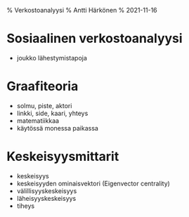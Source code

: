 % Verkostoanalyysi
% Antti Härkönen
% 2021-11-16

# Sosiaalinen verkostoanalyysi

- joukko lähestymistapoja

# Graafiteoria

- solmu, piste, aktori
- linkki, side, kaari, yhteys
- matematiikkaa
- käytössä monessa paikassa

# Keskeisyysmittarit

- keskeisyys
- keskeisyyden ominaisvektori (Eigenvector centrality)
- välillisyyskeskeisyys
- läheisyyskeskeisyys
- tiheys
